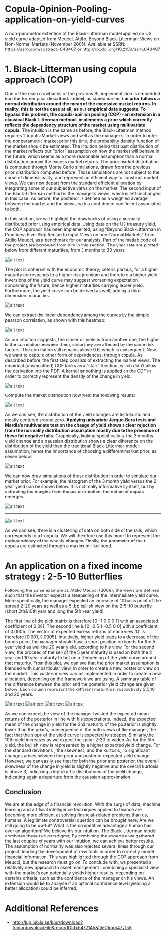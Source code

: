 # Copula-Opinion-Pooling-application-on-yield-curves
A non-parametric extention of the Black-Litterman model applied on US yield curve adapted from Meucci, Attilio, Beyond Black-Litterman: Views on Non-Normal Markets (November 2005).
Available at SSRN: https://ssrn.com/abstract=848407 or http://dx.doi.org/10.2139/ssrn.848407


# 1. Black-Litterman using copula approach (COP)

One of the main drawbacks of the previous BL implementation is embedded into the former
prior described. Indeed, as stated earlier, **the prior follows a normal distribution around the
mean of the excessive market returns. In reality, this is not the case at all, as our empirical data
suggests. To bypass this problem, the copula-opinion pooling (COP) - an extension in a classical
Black-Litterman method- implements a prior which correctly reflects the dependency structure
of the market using multivariate copula**. The intuition is the same as before; the Black-Litterman
method requires 2 inputs: Market views and well as the manager’s. In order to infer the nonparametric
market prior this time, the probability density function of the market should be
estimated. The intuition being that past distribution of the market reflects our “prior”
assumption on how the market will behave in the future, which seems as a more reasonable
assumption than a normal distribution around the excess market returns.
The prior market distribution is computed through Monte Carlo simulations, drawn from
the previous prior distribution computed before. Those simulations are not subject to the curse
of dimensionality, and represent an efficient way to construct market views. We can now depart
from the standard efficient allocation by integrating some of our subjective views on the market.
The second input of the Black-Litterman method is the manager’s views, which is left
unchanged in this case. As before, the posterior is defined as a weighted average between the
market and the views, with a confidence coefficient associated to both.


In this section, we will highlight the drawbacks of using a normally distributed prior using
empirical data. Using data on the US treasury yield, the COP approach has been implemented,
using “Beyond Black-Litterman in Practice:a Five-Step Recipe to Input Views on non-Normal
Markets” from Attilio Meucci, as a benchmark for our analysis. Part of the matlab code of the
project are borrowed from him in this section. The yield rate are plotted below from different
maturities, from 3 months to 30 years:

 ![alt text](https://github.com/BijanSN/Copula-Opinion-Pooling-application-on-yield-curves/blob/master/Plots/Curve2D.png)

The plot is coherent with the economic theory; ceteris paribus, for a higher maturity
corresponds to a higher risk premium and therefore a higher yield. Inversions of the yield curve
may suggest worsening expectation concerning the future, hence higher maturities carrying
lesser yield. Furthermore, the yield curve can be derived as well, adding a third dimension:
maturities.

 ![alt text](https://github.com/BijanSN/Copula-Opinion-Pooling-application-on-yield-curves/blob/master/Plots/3DcurveYield2.png)


We can extract the linear dependency among the curves by the simple pearson correlation,
as shown with this heatmap:

 ![alt text](https://github.com/BijanSN/Copula-Opinion-Pooling-application-on-yield-curves/blob/master/Plots/HeatmapYield.png)


As our intuition suggests, the closer on yield is from another one, the higher is the
correlation between them, since they are affected by the same risk factors. The correlation still
remains above 0.6, which is consequent. Now, we want to capture other form of dependences,
through copula. As described before, the first step consists of extracting the market views.
The empirical (unsmoothed) CDF looks as a “stair” function, which didn’t allow the derivation into the PDF. A kernel smoothing is applied on the CDF in order to correctly represent the density of the change in yield.

 ![alt text](https://github.com/BijanSN/Copula-Opinion-Pooling-application-on-yield-curves/blob/master/Plots/SmoothedCDF.jpg)

Compute the market distribution now yield the following results:

 ![alt text](https://github.com/BijanSN/Copula-Opinion-Pooling-application-on-yield-curves/blob/master/Plots/PDFs.jpg)

As we can see, the distribution of the yield changes are leptokurtic and mostly centered
around zero. **Applying univariate Jarque-Bera tests and Mardia’s multivariate test on the change
of yield shows a clear rejection from the normality distribution assumption mostly due to the
presence of these fat negative tails**. Graphically, looking specifically at the 3 months yield
change and a gaussian distribution shows a clear difference on the distribution of the yield than
the traditional Black-Litterman model assumption, hence the importance of choosing a
different market prior, as sesen below.

 ![alt text](https://github.com/BijanSN/Copula-Opinion-Pooling-application-on-yield-curves/blob/master/Plots/3MLepto.png)

We can now draw simulations of those distribution in order to simulate our market prior.
For example, the histogram of the 3 month yield versus the 2 year yield can be shown below.
It is not really informative by itself, but by extracting the margins from theses distribution, the
notion of copula emerges.


![alt text](https://github.com/BijanSN/Copula-Opinion-Pooling-application-on-yield-curves/blob/master/Plots/3m-2y.jpg)

---

![alt text](https://github.com/BijanSN/Copula-Opinion-Pooling-application-on-yield-curves/blob/master/Plots/Copula.jpg)


As we can see, there is a clustering of data on both side of the tails, which corresponds to
a t-copula. We will therefore use this model to represent the codependency of the weekly
changes. Finally, the parameter of the t-copula are estimated through a maximum-likelihood.

# An application on a fixed income strategy : 2-5-10 Butterflies

Following the same example as Attilio Meucci (2006), the views are defined such that the
investor expects a steepening of the intermediate yield curve. More specifically, the manager
expected an increase of 10 basis point of the spread 2-20 years as well as a 5 .bp bullish view
on the 2-5-10 butterfly (short 2th&10th year and long the 5th year yield)


The first line of the pick matrix is therefore [0 -1 0 0 0 1] with an associated coefficient of
0.001. The second line is [0 -0.5 1 -0.5 0 0] with a coefficient of 0.0005. The vector of expected
excess returns of each view ‘Q’ is therefore [0.001, 0.0005].
Intuitively, higher yield leads to a decrease of the bonds price, the manager should have a
short position on bonds for the 5 year yield as well the 20 year yield, according to his view. For
the second view, the proceed of the sell of the 5 year maturity is used on both the 2 year and 10
year maturity to bet on a steepening of the yield curve around that maturity.
From this plot, we can see that the prior market assumption is blended with our particular
view, in order to create a new, posterior view on the market. This posterior view can be
implemented in order to create a new allocation, depending on the framework we are using.
A summary table of the difference between the prior and the posterior yield change are
given below: Each column represent the different maturities, respectively 2,5,10 and 20 years.


![alt text](https://github.com/BijanSN/Copula-Opinion-Pooling-application-on-yield-curves/blob/master/Plots/MeanYield.PNG)
![alt text](https://github.com/BijanSN/Copula-Opinion-Pooling-application-on-yield-curves/blob/master/Plots/StdYield.PNG)
![alt text](https://github.com/BijanSN/Copula-Opinion-Pooling-application-on-yield-curves/blob/master/Plots/KurtosisYield.PNG)
![alt text](https://github.com/BijanSN/Copula-Opinion-Pooling-application-on-yield-curves/blob/master/Plots/SkewnessYield.PNG)

As we can expect,the view of the manager twisted the expected mean returns of the
posterior in line with his expectations. Indeed, the expected mean of the change in yield for the
2nd maturity of the posterior is slightly lower than the prior’s, consequence of the both views
of the manager, the fact that the slope of the yield curve is expected to steepen. Similarly,the
10th yield increases as we expect the spear 2-20 to widen. As for the 5th yield, the bullish view
is represented by a higher expected yield change. For the standard deviations , the skewness,
and the kurtosis, no significant changes arises between the prior and posterior expected yield
change. However, we can easily see that for both the prior and posterior, the overall skewness
of the change in yield is slightly negative and the overall kurtosis is above 3, indicating a
leptokurtic distributions of the yield change, indicating again a departure from the gaussian
approximation.


## Conclusion
We are at the edge of a financial revolution. With the surge of data, machine learning and
artificial intelligence techniques applied to finance are becoming more efficient at solving
financial-related problems than us, humans. A legitimate controversial question can be brought
here; Are we still going to be useful? What is the
competitive advantage a human has over an algorithm? We believe it’s our intuition. The
Black-Litterman model combines these two paradigms; By combining the expertise we
gathered the last couples of years with our intuition, we can achieve better results. The assumption of normality was also rejected several times
through our project, leading the development of new tools in order to correctly model financial
information. This was highlighted through the COP approach from Meucci, but the research
must go on. To conclude with, we presented a relatively new approach to asset management :
combining a specialist view with the market’s can potentially yields higher results, depending
on certains criteria, such as the confidence of the manager on his views. An extension would
be to analyse if an optimal confidence level (yielding a better allocation) could be inferred.

# Additional References 
* http://lup.lub.lu.se/luur/download?func=downloadFile&recordOId=5472145&fileOId=5472158

